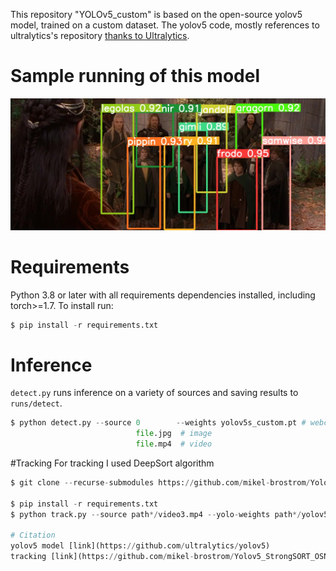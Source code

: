 This repository "YOLOv5_custom" is based on the open-source yolov5 model, trained on a custom dataset. The yolov5 code, mostly references to ultralytics's repository [thanks to Ultralytics](https://github.com/ultralytics/yolov5).
# Sample running of this model
![](https://github.com/GulnazAleksashova/yolov5_custom/blob/master/4.jpg)
# Requirements
Python 3.8 or later with all requirements dependencies installed, including torch>=1.7. To install run:
```python
$ pip install -r requirements.txt
```
# Inference
`detect.py` runs inference on a variety of sources and saving results to `runs/detect`.
```python
$ python detect.py --source 0        --weights yolov5s_custom.pt # webcam      
                            file.jpg  # image 
                            file.mp4  # video                   
```
#Tracking
For tracking I used DeepSort algorithm
```python
$ git clone --recurse-submodules https://github.com/mikel-brostrom/Yolov5_DeepSort_Pytorch.git

$ pip install -r requirements.txt
$ python track.py --source path*/video3.mp4 --yolo-weights path*/yolov5s_custom.pt --img 416  --strong-sort-weights osnet_x0_25_msmt17.pt  --save-vid

# Citation
yolov5 model [link](https://github.com/ultralytics/yolov5)
tracking [link](https://github.com/mikel-brostrom/Yolov5_StrongSORT_OSNet#readme)
